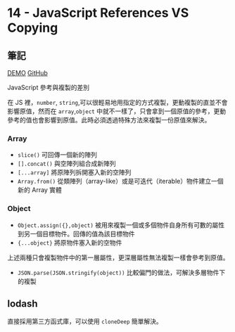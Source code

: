 # 14 - JavaScript References VS Copying

## 筆記

[DEMO](https://weiyuan1993.github.io/JavaScript30/14-JavaScript-References-VS-Copying)
[GitHub](https://github.com/weiyuan1993/JavaScript30/tree/master/14-JavaScript-References-VS-Copying)

JavaScript 參考與複製的差別 
<!--more-->

在 JS 裡，`number`, `string`,可以很輕易地用指定的方式複製，更動複製的直並不會影響原值，然而在 `array`,`object` 中就不一樣了，只會拿到一個原值的參考，更動參考的值也會影響到原值。此時必須透過特殊方法來複製一份原值來解決。

### Array

- `slice()`
可回傳一個新的陣列
- `[].concat()`
與空陣列組合成新陣列
- `[...array]`
將原陣列拆開塞入新的空陣列
- `Array.from()`
從類陣列（array-like）或是可迭代（iterable）物件建立一個新的 Array 實體

### Object

- `Object.assign({},object)`
被用來複製一個或多個物件自身所有可數的屬性到另一個目標物件。回傳的值為該目標物件
- `{...object}` 將原物件塞入新的空物件

上述兩種只會複製物件中的第一層屬性，更深層屬性無法複製一樣會參考到原值。

- `JSON.parse(JSON.stringify(object))`
比較偏門的做法，可解決多層物件下的複製

## lodash
直接採用第三方函式庫，可以使用 `cloneDeep` 簡單解決。





